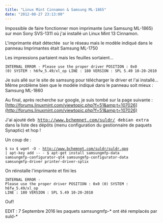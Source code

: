 ```yaml
---
title: "Linux Mint Cinnamon & Samsung ML-1865"
date: "2012-08-27 23:13:00"
---
```

Impossible de faire fonctionner mon imprimante (une Samsung ML-1865) sur mon Sony SVS-1311 où j'ai installé un Linux Mint 13 Cinnamon.

L'imprimante était détectée&nbsp; sur le réseau mais le modèle indiqué dans le panneau Imprimantes était Samsung ML-1750 

Les impressions partaient mais les feuilles sortaient... <code><pre>INTERNAL ERROR - Please use the proper driver
POSITION : 0x0 (0)
SYSTEM : h6fw_5.49/xl_op
LINE : 180
VERSION : SPL 5.49 10-20-2010 
</pre></code> Je suis allé sur le site de samsung pour télécharger le driver et l'ai installé... Même problème bien que le modèle indiqué dans le panneau soit mieux : Samsung ML-1860

Au final, après recherche sur google, je suis tombé sur la page suivante : [http://forums.linuxmint.com/viewtopic.php?f=51&amp;t=107026](http://forums.linuxmint.com/viewtopic.php?f=51&amp;t=107026)

J'ai ajouté  <tt>deb <a class="postlink" href="http://www.bchemnet.com/suldr/">http://www.bchemnet.com/suldr/</a> debian extra</tt> dans la liste des dépôts (menu configuration du gestionnaire de paquets Synaptic) et hop !

Un coup de :

<code><pre>$ su
$ wget -O - http://www.bchemnet.com/suldr/suldr.gpg | apt-key add -- - 
$ apt-get install samsungmfp-data samsungmfp-configurator-qt4 
  samsungmfp-configurator-data samsungmfp-driver 
  printer-driver-splix
</pre></code> 

On réinstalle l'imprimante et fini les  <code><pre>INTERNAL ERROR - Please use the proper driver
POSITION : 0x0 (0)
SYSTEM : h6fw_5.49/xl_op
LINE : 180
VERSION : SPL 5.49 10-20-2010 
</pre></code>  Ouf!


EDIT : 7 Septembre 2016 les paquets samsungmfp-* ont été remplacés par suld-*
